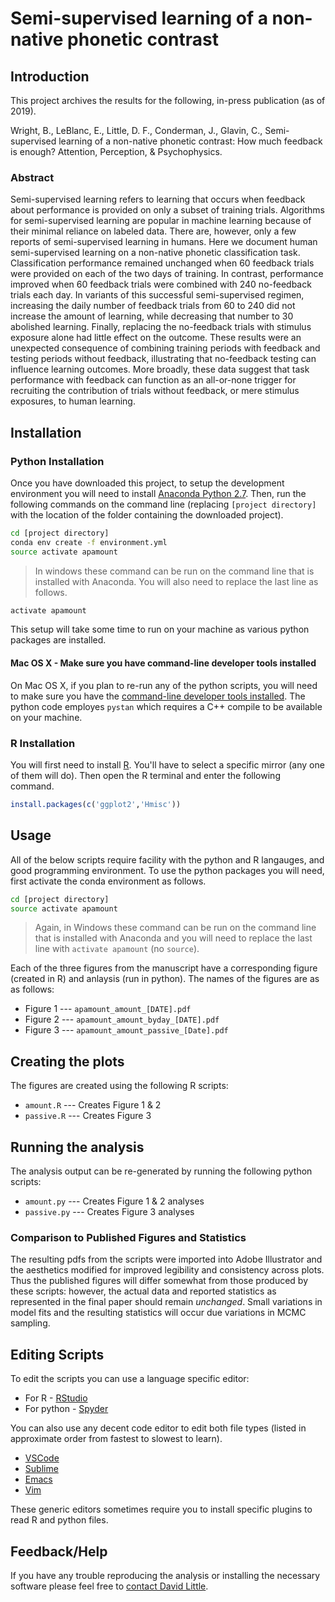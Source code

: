 # Semi-supervised learning of a non-native phonetic contrast

## Introduction

This project archives the results for the following, in-press publication (as
of 2019).

Wright, B., LeBlanc, E., Little, D. F., Conderman, J., Glavin, C.,
Semi-supervised learning of a non-native phonetic contrast: How much feedback
is enough? Attention, Perception, & Psychophysics.

### Abstract

Semi-supervised learning refers to learning that occurs when feedback about
performance is provided on only a subset of training trials. Algorithms for
semi-supervised learning are popular in machine learning because of their
minimal reliance on labeled data. There are, however, only a few reports of
semi-supervised learning in humans. Here we document human semi-supervised
learning on a non-native phonetic classification task. Classification
performance remained unchanged when 60 feedback trials were provided on each
of the two days of training. In contrast, performance improved when 60
feedback trials were combined with 240 no-feedback trials each day. In
variants of this successful semi-supervised regimen, increasing the daily
number of feedback trials from 60 to 240 did not increase the amount of
learning, while decreasing that number to 30 abolished learning. Finally,
replacing the no-feedback trials with stimulus exposure alone had little
effect on the outcome. These results were an unexpected consequence of
combining training periods with feedback and testing periods without
feedback, illustrating that no-feedback testing can influence learning
outcomes. More broadly, these data suggest that task performance with
feedback can function as an all-or-none trigger for recruiting the
contribution of trials without feedback, or mere stimulus exposures, to human
learning.

## Installation

### Python Installation

Once you have downloaded this project, to setup the development environment you
will need to install [Anaconda Python 2.7](https://www.anaconda.com/download/).
Then, run the following commands on the command line (replacing `[project
directory]` with the location of the folder containing the downloaded project).

```sh
cd [project directory]
conda env create -f environment.yml
source activate apamount
```

> In windows these command can be run on the command line that is 
> installed with Anaconda. You will also need to replace the last line
> as follows.

```sh
activate apamount
```

This setup will take some time to run on your machine as various python
packages are installed.

#### Mac OS X - Make sure you have command-line developer tools installed

On Mac OS X, if you plan to re-run any of the python scripts, you will need
to make sure you have the [command-line developer tools
installed](http://osxdaily.com/2014/02/12/install-command-line-tools-mac-os-x/).
The python code employes `pystan` which requires a C++ compile to be
available on your machine.


### R Installation

You will first need to install [R](https://www.r-project.org/). You'll have
to select a specific mirror (any one of them will do). Then open the R
terminal and enter the following command.

```R
install.packages(c('ggplot2','Hmisc'))
```

## Usage

All of the below scripts require facility with the python and R langauges,
and good programming environment. To use the python packages you will need,
first activate the conda environment as follows.

```sh
cd [project directory]
source activate apamount
```

> Again, in Windows these command can be run on the command line that is 
> installed with Anaconda and you will need to replace the last line
> with `activate apamount` (no `source`).

Each of the three figures from the manuscript have a corresponding figure
(created in R) and anlaysis (run in python). The names of the figures are as
as follows:

* Figure 1 --- `apamount_amount_[DATE].pdf`
* Figure 2 --- `apamount_amount_byday_[DATE].pdf`
* Figure 3 --- `apamount_amount_passive_[Date].pdf`

## Creating the plots

The figures are created using the following R scripts:

* `amount.R` --- Creates Figure 1 & 2
* `passive.R` --- Creates Figure 3

## Running the analysis

The analysis output can be re-generated by running the following python scripts:

* `amount.py` --- Creates Figure 1 & 2 analyses
* `passive.py` --- Creates Figure 3 analyses

### Comparison to Published Figures and Statistics

The resulting pdfs from the scripts were imported into Adobe Illustrator and
the aesthetics modified for improved legibility and consistency across plots.
Thus the published figures will differ somewhat from those produced by these
scripts: however, the actual data and reported statistics as represented in the
final paper should remain *unchanged*. Small variations in model fits and the
resulting statistics will occur due variations in  MCMC sampling.  

## Editing Scripts

To edit the scripts you can use a language specific editor:

* For R - [RStudio](https://www.rstudio.com/)
* For python - [Spyder](https://pythonhosted.org/spyder/index.html)

You can also use any decent code editor to edit both file types (listed in
approximate order from fastest to slowest to learn).

* [VSCode](https://code.visualstudio.com/)
* [Sublime](https://www.sublimetext.com/)
* [Emacs](https://www.gnu.org/software/emacs/)
* [Vim](http://www.vim.org/)

These generic editors sometimes require you to install specific plugins to read
R and python files.

## Feedback/Help

If you have any trouble reproducing the analysis or installing the necessary
software please feel free to [contact David Little](david.frank.little@gmail.com).
